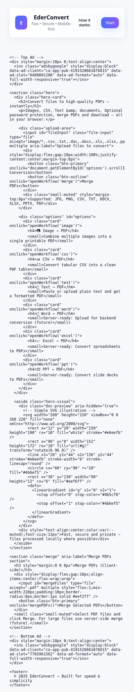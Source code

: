 <!doctype html>
<html lang="en">
<head>
  <meta charset="utf-8" />
  <meta name="viewport" content="width=device-width,initial-scale=1" />
  <title>EderConvert — Ultimate PDF & File Converter</title>
  <meta name="description" content="EderConvert: Convert Images, CSV, Text & Documents to PDF instantly. Merge, encrypt & download. Fast, secure, mobile-first." />
  <meta name="keywords" content="PDF converter, image to PDF, CSV to PDF, merge PDF, encrypt PDF, free PDF converter, EderConvert" />
  <link rel="canonical" href="https://www.ederconvert.com/" />

  <!-- Open Graph -->
  <meta property="og:title" content="EderConvert — Ultimate PDF & File Converter" />
  <meta property="og:description" content="Convert Images, CSV, Text & Documents to PDF instantly. Optional password, merge PDFs, client-side & server-ready." />
  <meta property="og:type" content="website" />
  <meta property="og:url" content="https://www.ederconvert.com/" />
  <meta property="og:image" content="https://www.ederconvert.com/og-image.png" />

  <!-- Fonts -->
  <link href="https://fonts.googleapis.com/css2?family=Poppins:wght@300;400;600;700;800&display=swap" rel="stylesheet">

  <style>
    :root{
      --bg:#f6f8fb; --card:#ffffff; --muted:#6b7280; --accent1:#4b6ef5; --accent2:#8b5cf6;
      --glass: rgba(255,255,255,0.6);
    }
    *{box-sizing:border-box}
    html,body{height:100%;margin:0;font-family:'Poppins',system-ui,Segoe UI,Roboto,Helvetica,Arial; background:var(--bg); color:#0f172a}

    /* Container */
    .wrap{max-width:1200px;margin:28px auto;padding:20px}

    /* Header */
    header{display:flex;align-items:center;justify-content:space-between;padding:18px;border-radius:12px;background:linear-gradient(90deg,var(--card),#fbfdff);box-shadow:0 6px 24px rgba(11,22,53,0.06)}
    .brand{display:flex;align-items:center;gap:12px}
    .logo-mark{width:44px;height:44px;border-radius:10px;background:linear-gradient(135deg,var(--accent1),var(--accent2));display:flex;align-items:center;justify-content:center;color:#fff;font-weight:800}
    .brand h1{margin:0;font-size:18px}
    .nav-actions{display:flex;gap:12px;align-items:center}
    .btn-outline{padding:8px 12px;border-radius:10px;border:1px solid rgba(11,22,53,0.06);background:transparent;cursor:pointer}
    .btn-primary{background:linear-gradient(90deg,var(--accent1),var(--accent2));color:#fff;padding:10px 14px;border-radius:12px;border:none;cursor:pointer;box-shadow:0 8px 30px rgba(75,110,245,0.18)}

    /* Hero */
    .hero{display:grid;grid-template-columns:1fr 420px;gap:28px;align-items:center;margin-top:22px}
    .hero-card{background:linear-gradient(180deg, rgba(255,255,255,0.85), rgba(255,255,255,0.95));padding:28px;border-radius:16px;box-shadow:0 10px 30px rgba(11,22,53,0.06)}
    .hero h2{margin:0 0 12px;font-size:30px}
    .hero p{color:var(--muted);margin:0 0 18px}
    .upload-area{display:flex;flex-direction:column;gap:10px;align-items:center}
    .file-input{width:100%;padding:12px;border-radius:10px;border:1px dashed #e6eefb;background:transparent;text-align:center}
    .small-muted{color:var(--muted);font-size:13px}

    /* Options */
    .options{margin-top:26px;display:grid;grid-template-columns:repeat(3,1fr);gap:16px}
    .card{background:var(--card);padding:18px;border-radius:12px;box-shadow:0 8px 30px rgba(12,16,29,0.04);cursor:pointer;transition:transform .18s ease, box-shadow .18s ease}
    .card:hover{transform:translateY(-8px);box-shadow:0 18px 40px rgba(12,16,29,0.08)}
    .card h4{margin:0 0 6px}
    .card small{color:var(--muted)}

    /* Right hero graphic */
    .hero-visual{background:linear-gradient(180deg, #ffffff, #fbfdff);padding:18px;border-radius:12px;display:flex;flex-direction:column;align-items:center;gap:12px}
    .doc-preview{width:100%;height:320px;border-radius:10px;background:linear-gradient(180deg,#f8fbff,#ffffff);display:flex;align-items:center;justify-content:center;box-shadow:inset 0 1px 0 rgba(255,255,255,0.6);}

    /* Merge section */
    .merge{margin-top:26px;padding:18px;border-radius:12px;background:linear-gradient(180deg,rgba(255,255,255,0.9),#fff);box-shadow:0 8px 20px rgba(11,22,53,0.04)}

    /* Modal */
    #workflowModal{position:fixed;inset:0;display:none;align-items:center;justify-content:center;background:linear-gradient(rgba(8,12,20,0.45),rgba(8,12,20,0.45));backdrop-filter: blur(4px);z-index:999}
    #workflowModal .modal{width:720px;max-width:94%;background:linear-gradient(180deg,#fff,#fbfdff);padding:20px;border-radius:14px;box-shadow:0 30px 60px rgba(3,8,23,0.5)}
    .modal-head{display:flex;align-items:center;justify-content:space-between;gap:8px}
    .modal-body{margin-top:12px}
    .input-file{display:block;width:100%;padding:12px;border-radius:10px;border:1px solid #eef2ff;background:#f8fbff}
    .modal-footer{display:flex;gap:10px;justify-content:flex-end;margin-top:14px}

    /* Footer */
    footer{margin-top:28px;text-align:center;color:var(--muted);font-size:13px}

    /* Responsive */
    @media (max-width:900px){
      .hero{grid-template-columns:1fr}
      .options{grid-template-columns:repeat(2,1fr)}
    }
    @media (max-width:520px){
      .options{grid-template-columns:1fr}
      .brand h1{font-size:16px}
      header{padding:12px}
    }
  </style>

  <!-- AdSense script (App ID) -->
  <script async src="https://pagead2.googlesyndication.com/pagead/js/adsbygoogle.js?client=ca-app-pub-4191528661876815~8639241290" crossorigin="anonymous"></script>

  <!-- Libraries -->
  <script src="https://cdnjs.cloudflare.com/ajax/libs/jspdf/2.5.1/jspdf.umd.min.js" defer></script>
  <script src="https://cdnjs.cloudflare.com/ajax/libs/pdf-lib/1.17.1/pdf-lib.min.js" defer></script>
  <script src="https://cdnjs.cloudflare.com/ajax/libs/PapaParse/5.4.1/papaparse.min.js" defer></script>
</head>
<body>
  <div class="wrap">
    <header>
      <div class="brand">
        <div class="logo-mark">E</div>
        <div>
          <h1>EderConvert</h1>
          <div style="font-size:12px;color:var(--muted)">Fast • Secure • Mobile-first</div>
        </div>
      </div>
      <div class="nav-actions">
        <button class="btn-outline" onclick="openFAQ()">How it works</button>
        <button class="btn-primary" onclick="document.getElementById('options').scrollIntoView({behavior:'smooth'})">Start</button>
      </div>
    </header>

    <!-- Top Ad -->
    <div style="margin:18px 0;text-align:center">
      <ins class="adsbygoogle" style="display:block" data-ad-client="ca-app-pub-4191528661876815" data-ad-slot="6400801206" data-ad-format="auto" data-full-width-responsive="true"></ins>
    </div>

    <section class="hero">
      <div class="hero-card">
        <h2>Convert files to high-quality PDFs — instantly</h2>
        <p>Images, CSV, Text &amp; documents. Optional password protection, merge PDFs and download — all in your browser.</p>

        <div class="upload-area">
          <input id="fileInput" class="file-input" type="file" accept="image/*,.csv,.txt,.doc,.docx,.xls,.xlsx,.ppt,.pptx,.pdf" multiple aria-label="Upload files to convert">
          <div style="display:flex;gap:10px;width:100%;justify-content:center;margin-top:6px">
            <button class="btn-primary" onclick="document.getElementById('options').scrollIntoView({behavior:'smooth'})">Choose Conversion</button>
            <button class="btn-outline" onclick="openWorkflow('merge')">Merge PDFs</button>
          </div>
          <div class="small-muted" style="margin-top:8px">Supported: JPG, PNG, CSV, TXT, DOCX, XLSX, PPTX, PDF</div>
        </div>

        <div class="options" id="options">
          <div class="card" onclick="openWorkflow('image')">
            <h4>📷 Image → PDF</h4>
            <small>Combine multiple images into a single printable PDF</small>
          </div>
          <div class="card" onclick="openWorkflow('csv')">
            <h4>📊 CSV → PDF</h4>
            <small>Convert tabular CSV into a clean PDF table</small>
          </div>
          <div class="card" onclick="openWorkflow('text')">
            <h4>📝 Text → PDF</h4>
            <small>Paste or upload plain text and get a formatted PDF</small>
          </div>
          <div class="card" onclick="openWorkflow('word')">
            <h4>📄 Word → PDF</h4>
            <small>Server-ready: Upload for backend conversion (future)</small>
          </div>
          <div class="card" onclick="openWorkflow('excel')">
            <h4>📈 Excel → PDF</h4>
            <small>Server-ready: Convert spreadsheets to PDFs</small>
          </div>
          <div class="card" onclick="openWorkflow('ppt')">
            <h4>🎞 PPT → PDF</h4>
            <small>Server-ready: Convert slide decks to PDFs</small>
          </div>
        </div>
      </div>

      <aside class="hero-visual">
        <div class="doc-preview" aria-hidden="true">
          <!-- Simple SVG illustration -->
          <svg width="260" height="220" viewBox="0 0 260 220" fill="none" xmlns="http://www.w3.org/2000/svg">
            <rect x="12" y="20" width="150" height="190" rx="10" fill="white" stroke="#e6eefb" />
            <rect x="96" y="8" width="152" height="172" rx="10" fill="url(#g)" transform="rotate(6 96 8)" />
            <line x1="26" y1="44" x2="136" y2="44" stroke="#e6eefb" stroke-width="6" stroke-linecap="round" />
            <circle cx="60" cy="90" r="18" fill="#4b6ef5" />
            <rect x="30" y="130" width="90" height="12" rx="6" fill="#eef6ff" />
            <defs>
              <linearGradient id="g" x1="0" x2="1">
                <stop offset="0" stop-color="#8b5cf6" />
                <stop offset="1" stop-color="#4b6ef5" />
              </linearGradient>
            </defs>
          </svg>
        </div>
        <div style="text-align:center;color:var(--muted);font-size:13px">Fast, secure and private — files processed locally where possible</div>
      </aside>
    </section>

    <section class="merge" aria-label="Merge PDFs section">
      <h3 style="margin:0 0 8px">Merge PDFs (Client-side)</h3>
      <div style="display:flex;gap:10px;align-items:center;flex-wrap:wrap">
        <input id="mergeFiles" type="file" accept=".pdf" multiple style="flex:1;min-width:220px;padding:10px;border-radius:8px;border:1px solid #eef2ff" />
        <button class="btn-primary" onclick="mergePDFs()">Merge Selected PDFs</button>
      </div>
      <small class="small-muted">Select PDF files and click Merge. For large files use server-side merge (future).</small>
    </section>

    <!-- Bottom Ad -->
    <div style="margin:18px 0;text-align:center">
      <ins class="adsbygoogle" style="display:block" data-ad-client="ca-app-pub-4191528661876815" data-ad-slot="7765961562" data-ad-format="auto" data-full-width-responsive="true"></ins>
    </div>

    <footer>
      © 2025 EderConvert — Built for speed & simplicity
    </footer>
  </div>

  <!-- Modal -->
  <div id="workflowModal" role="dialog" aria-modal="true">
    <div class="modal">
      <div class="modal-head">
        <div>
          <h3 id="modalTitle" style="margin:0">Convert</h3>
          <div id="modalSub" style="font-size:13px;color:var(--muted)">Choose files and options</div>
        </div>
        <button onclick="closeModal()" aria-label="Close modal" style="background:none;border:none;font-size:20px;cursor:pointer">✕</button>
      </div>
      <div class="modal-body">
        <input id="modalFiles" class="input-file" type="file" />
        <div style="display:flex;gap:8px;margin-top:10px;align-items:center">
          <label style="font-size:13px;color:var(--muted)">Password (optional):</label>
          <input id="pdfPassword" type="password" placeholder="Enter password to protect PDF" style="flex:1;padding:10px;border-radius:8px;border:1px solid #eef2ff" />
        </div>
        <div style="margin-top:10px;display:flex;gap:8px;align-items:center">
          <label style="font-size:13px;color:var(--muted)"><input id="addWatermark" type="checkbox"> Add watermark</label>
          <input id="watermarkText" placeholder="Watermark text (optional)" style="flex:1;padding:8px;border-radius:8px;border:1px solid #eef2ff" />
        </div>
      </div>
      <div class="modal-footer">
        <button class="btn-outline" onclick="closeModal()">Cancel</button>
        <button class="btn-primary" id="modalAction">Convert & Download</button>
      </div>
    </div>
  </div>

  <script>
  // Wait until libraries have loaded
  window.addEventListener('DOMContentLoaded', ()=>{
    // push ads
    try{(adsbygoogle=window.adsbygoogle||[]).push({});}catch(e){}

    // expose functions
    window.openWorkflow = function(type){
      const modal = document.getElementById('workflowModal');
      modal.style.display='flex';
      const title = document.getElementById('modalTitle');
      const modalFiles = document.getElementById('modalFiles');
      title.textContent = (type||'Convert').toUpperCase() + ' to PDF';
      // configure input accept
      modalFiles.value = null;
      if(type==='image') modalFiles.accept='image/*';
      else if(type==='csv') modalFiles.accept='.csv';
      else if(type==='text') modalFiles.accept='.txt';
      else modalFiles.accept='.doc,.docx,.xls,.xlsx,.ppt,.pptx,.pdf';
      modalFiles.multiple = (type==='image');
      // set flow handler
      document.getElementById('modalAction').onclick = async function(){ await handleConvert(type); };
    };

    window.closeModal = function(){ document.getElementById('workflowModal').style.display='none'; };

    async function handleConvert(type){
      const input = document.getElementById('modalFiles');
      if(!input.files.length){ alert('Please select a file'); return; }
      const password = document.getElementById('pdfPassword').value.trim();
      const addWater = document.getElementById('addWatermark').checked;
      const watermarkText = document.getElementById('watermarkText').value || '';

      // jsPDF available
      const { jsPDF } = window.jspdf;
      const pdf = new jsPDF();

      try{
        if(type==='image'){
          for(let i=0;i<input.files.length;i++){
            const f = input.files[i];
            const data = await readFileAsDataURL(f);
            const img = await loadImage(data);
            const pw = pdf.internal.pageSize.getWidth();
            const ph = pdf.internal.pageSize.getHeight();
            const ratio = Math.min(pw/img.width, ph/img.height);
            const w = img.width*ratio; const h = img.height*ratio;
            if(i>0) pdf.addPage();
            pdf.addImage(data, 'JPEG', (pw-w)/2, (ph-h)/2, w, h);
            if(addWater && watermarkText){ addTextWatermark(pdf, watermarkText); }
          }
        } else if(type==='text'){
          const txt = await input.files[0].text();
          const lines = pdf.splitTextToSize(txt, 180);
          pdf.text(lines, 15, 20);
          if(addWater && watermarkText) addTextWatermark(pdf, watermarkText);
        } else if(type==='csv'){
          const txt = await input.files[0].text();
          const data = Papa.parse(txt).data;
          let y=20; const colPad=12;
          data.forEach((row,idx)=>{
            pdf.text(row.join(' | '), 15, y);
            y+=10; if(y>280){ pdf.addPage(); y=20; }
          });
          if(addWater && watermarkText) addTextWatermark(pdf, watermarkText);
        } else if(type==='merge'){
          // merge PDF files selected
          const mergedDoc = await PDFLib.PDFDocument.create();
          for(let f of input.files){
            const buf = await f.arrayBuffer();
            const doc = await PDFLib.PDFDocument.load(buf);
            const pages = await mergedDoc.copyPages(doc, doc.getPageIndices());
            pages.forEach(p=>mergedDoc.addPage(p));
          }
          const mergedBytes = await mergedDoc.save();
          downloadBlob(mergedBytes, 'merged.pdf');
          closeModal(); return;
        } else {
          // server-side placeholder for office files
          alert('Office file conversion requires a server. This is a placeholder — upload to server for full conversion.');
          closeModal(); return;
        }

        // If password set -> encrypt using pdf-lib
        if(password){
          const arr = pdf.output('arraybuffer');
          const pdfDoc = await PDFLib.PDFDocument.load(arr);
          pdfDoc.encrypt({ userPassword: password, ownerPassword: password, permissions: { printing:'lowResolution' } });
          const enc = await pdfDoc.save();
          downloadBlob(enc, (input.files[0].name||'converted') + '.pdf');
        } else {
          const name = (input.files[0].name || 'converted').replace(/\.[^/.]+$/, '') + '.pdf';
          pdf.save(name);
        }

        closeModal();
      }catch(err){ console.error(err); alert('Conversion failed: '+(err.message||err)); }
    }

    // helper: add simple watermark
    function addTextWatermark(pdf, text){
      const pw = pdf.internal.pageSize.getWidth(), ph = pdf.internal.pageSize.getHeight();
      pdf.setTextColor(150);
      pdf.setFontSize(20);
      pdf.text(text, pw/2, ph - 20, { align: 'center' });
      pdf.setTextColor(0);
    }

    function readFileAsDataURL(file){ return new Promise((res,rej)=>{ const r=new FileReader(); r.onload=e=>res(e.target.result); r.onerror=rej; r.readAsDataURL(file); }); }
    function loadImage(src){ return new Promise((res,rej)=>{ const i=new Image(); i.onload=()=>res(i); i.onerror=rej; i.src=src; }); }
    function downloadBlob(bytes, filename){ const blob = new Blob([bytes], {type:'application/pdf'}); const url = URL.createObjectURL(blob); const a=document.createElement('a'); a.href=url; a.download=filename; document.body.appendChild(a); a.click(); a.remove(); URL.revokeObjectURL(url); }

    // merge PDFs (separate UI)
    window.mergePDFs = async function(){
      const input = document.getElementById('mergeFiles'); if(!input.files.length){ alert('Select PDFs to merge'); return; }
      const mergedDoc = await PDFLib.PDFDocument.create();
      for(let f of input.files){ const buf = await f.arrayBuffer(); const doc = await PDFLib.PDFDocument.load(buf); const pages = await mergedDoc.copyPages(doc, doc.getPageIndices()); pages.forEach(p=>mergedDoc.addPage(p)); }
      const mergedBytes = await mergedDoc.save(); downloadBlob(mergedBytes, 'merged.pdf'); alert('Merged — download started');
    };

    // Quick FAQ open
    window.openFAQ = function(){ alert('Select a conversion type, choose files, add optional password or watermark, then Convert & Download. Office files require a server.'); };

    // Auto attach main file input to jump to options
    const mainFile = document.getElementById('fileInput');
    if(mainFile){ mainFile.addEventListener('change', ()=>document.getElementById('options').scrollIntoView({behavior:'smooth'})); }

  });
  </script>

  <!-- AdSense init -->
  <script>(adsbygoogle = window.adsbygoogle || []).push({});</script>
</body>
</html>

